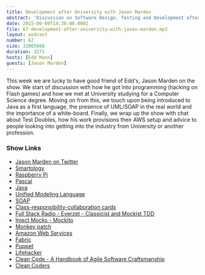 ```yaml
---
title: Development after University with Jason Marden
abstract: 'Discussion on Software Design, Testing and Development after University'
date: 2015-06-09T14:30:00.000Z
file: 67-development-after-university-with-jason-marden.mp3
layout: podcast
number: 67
size: 32065668
duration: 3271
hosts: [Edd Mann]
guests: [Jason Marden]
---
```


This week we are lucky to have good friend of Edd's, Jason Marden on the show.
We start of discussion with how he got into programming (hacking on Flash games) and how we met at University studying for a Computer Science degree.
Moving on from this, we touch upon being introduced to Java as a first language, the presence of UML/SOAP in the real world and the importance of a white-board.
Finally, we wrap up the show with chat about Test Doubles, how his work provisions their AWS setup and advice to people looking into getting into the industry from University or another profession.

### Show Links

- [Jason Marden on Twitter](https://twitter.com/jason_marden_42)
- [Smartology](http://www.smartology.net/)
- [Raspberry Pi](https://www.raspberrypi.org/)
- [Pascal](http://en.wikipedia.org/wiki/Pascal_%28programming_language%29)
- [Java](http://en.wikipedia.org/wiki/Java_%28programming_language%29)
- [Unified Modeling Language](http://en.wikipedia.org/wiki/Unified_Modeling_Language)
- [SOAP](http://en.wikipedia.org/wiki/SOAP)
- [Class-responsibility-collaboration cards](http://en.wikipedia.org/wiki/Class-responsibility-collaboration_card)
- [Full Stack Radio - Everzet - Classicist and Mockist TDD](http://fullstackradio.com/episodes/15/)
- [Inject Mocks - Mockito](http://docs.mockito.googlecode.com/hg/1.9.5/org/mockito/InjectMocks.html)
- [Monkey patch](http://en.wikipedia.org/wiki/Monkey_patch)
- [Amazon Web Services](http://aws.amazon.com/)
- [Fabric](http://www.fabfile.org/)
- [Puppet](https://puppetlabs.com/)
- [Lifehacker](http://www.lifehacker.co.uk/)
- [Clean Code - A Handbook of Agile Software Craftsmanship](http://www.amazon.co.uk/Clean-Code-Handbook-Software-Craftsmanship/dp/0132350882)
- [Clean Coders](https://cleancoders.com/)
